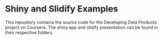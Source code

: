 # Shiny and Slidify Examples
This repository contains the source code for the Developing Data Products project on Coursera.
The shiny app and slidify presentation can be found in their respective folders.

